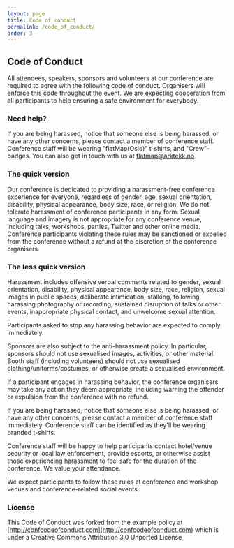 ```yaml
---
layout: page
title: Code of conduct
permalink: /code_of_conduct/
order: 3
---
```


## Code of Conduct

All attendees, speakers, sponsors and volunteers at our conference are required
to agree with the following code of conduct.
Organisers will enforce this code throughout the event. We are expecting
cooperation from all participants to help ensuring a safe environment for
everybody.

### Need help?
If you are being harassed, notice that someone else is being harassed, or have
any other concerns, please contact a member of conference staff.
Conference staff will be wearing "flatMap(Oslo)" t-shirts, and "Crew"-badges.
You can also get in touch with us at
[flatmap@arktekk.no](mailto:flatmap@arktekk.no)

### The quick version
Our conference is dedicated to providing a harassment-free conference experience
for everyone, regardless of gender, age, sexual orientation, disability,
physical appearance, body size, race, or religion.
We do not tolerate harassment of conference participants in any form.
Sexual language and imagery is not appropriate for any conference venue,
including talks, workshops, parties,
Twitter and other online media.
Conference participants violating these rules may be sanctioned or expelled from
the conference without a refund at the discretion of the conference organisers.

### The less quick version
Harassment includes offensive verbal comments related to gender,
sexual orientation, disability, physical appearance, body size, race, religion,
sexual images in public spaces, deliberate intimidation, stalking, following,
harassing photography or recording, sustained disruption of talks or other
events, inappropriate physical contact, and unwelcome sexual attention.

Participants asked to stop any harassing behavior are expected to comply
immediately.

Sponsors are also subject to the anti-harassment policy.
In particular, sponsors should not use sexualised images, activities, or other
material.
Booth staff (including volunteers) should not use sexualised
clothing/uniforms/costumes, or otherwise create a sexualised environment.

If a participant engages in harassing behavior, the conference organisers may
take any action they deem appropriate, including warning the offender or
expulsion from the conference with no refund.

If you are being harassed, notice that someone else is being harassed, or have
any other concerns, please contact a member of conference staff immediately.
Conference staff can be identified as they'll be wearing branded t-shirts.

Conference staff will be happy to help participants contact hotel/venue security
or local law enforcement, provide escorts, or otherwise assist those
experiencing harassment to feel safe for the duration of the conference.
We value your attendance.

We expect participants to follow these rules at conference and workshop venues
and conference-related social events.

### License
This Code of Conduct was forked from the example policy at
[http://confcodeofconduct.com](http://confcodeofconduct.com) which is under a
Creative Commons Attribution 3.0 Unported License
